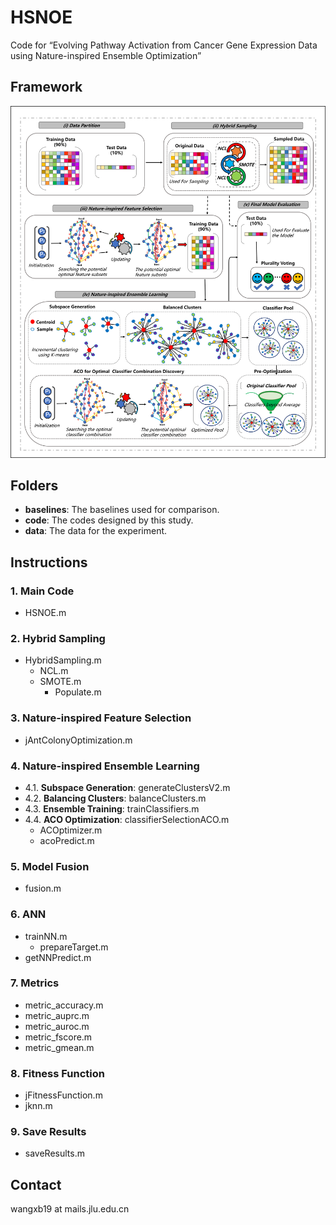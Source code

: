 # HSNOE
Code for “Evolving Pathway Activation from Cancer Gene Expression Data using Nature-inspired Ensemble Optimization”

## Framework
![model](https://github.com/wangxb96/HSNOE/blob/main/figures/model.png)

## Folders
- **baselines**: The baselines used for comparison.
- **code**: The codes designed by this study.
- **data**: The data for the experiment.

## Instructions
### 1. Main Code
- HSNOE.m
### 2. Hybrid Sampling
- HybridSampling.m
  - NCL.m
  - SMOTE.m
    - Populate.m
### 3. Nature-inspired Feature Selection
- jAntColonyOptimization.m
### 4. Nature-inspired Ensemble Learning
- 4.1. **Subspace Generation**: generateClustersV2.m
- 4.2. **Balancing Clusters**: balanceClusters.m
- 4.3. **Ensemble Training**: trainClassifiers.m 
- 4.4. **ACO Optimization**: classifierSelectionACO.m
  - ACOptimizer.m
  - acoPredict.m
 ### 5. Model Fusion
 - fusion.m
 ### 6. ANN 
 - trainNN.m
   - prepareTarget.m
 - getNNPredict.m
 ### 7. Metrics
 - metric_accuracy.m
 - metric_auprc.m
 - metric_auroc.m
 - metric_fscore.m
 - metric_gmean.m
 ### 8. Fitness Function
 - jFitnessFunction.m
 - jknn.m
 ### 9. Save Results
 - saveResults.m
## Contact
wangxb19 at mails.jlu.edu.cn
